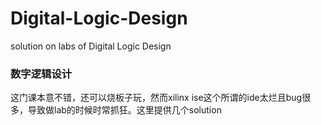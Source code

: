 # Digital-Logic-Design
solution on labs of Digital Logic Design

### 数字逻辑设计

这门课本意不错，还可以烧板子玩，然而xilinx ise这个所谓的ide太烂且bug很多，导致做lab的时候时常抓狂。这里提供几个solution
